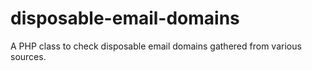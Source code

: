 # disposable-email-domains
A PHP class to check disposable email domains gathered from various sources.
